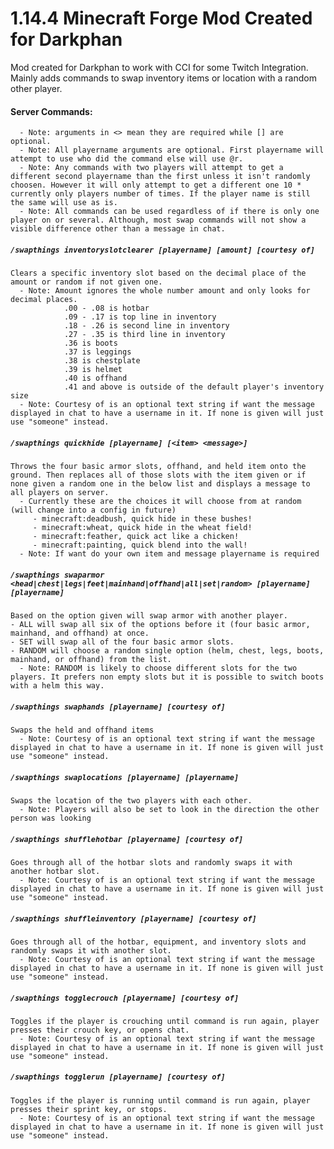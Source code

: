 # 1.14.4 Minecraft Forge Mod Created for Darkphan

Mod created for Darkphan to work with CCI for some Twitch Integration.
 Mainly adds commands to swap inventory items or location with a random other player.

#### Server Commands:
      - Note: arguments in <> mean they are required while [] are optional.
      - Note: All playername arguments are optional. First playername will attempt to use who did the command else will use @r.
      - Note: Any commands with two players will attempt to get a different second playername than the first unless it isn't randomly choosen. However it will only attempt to get a different one 10 * currently only players number of times. If the player name is still the same will use as is.
      - Note: All commands can be used regardless of if there is only one player on or several. Although, most swap commands will not show a visible difference other than a message in chat. 
      
#####  ```/swapthings inventoryslotclearer [playername] [amount] [courtesy of]```
    Clears a specific inventory slot based on the decimal place of the amount or random if not given one.
      - Note: Amount ignores the whole number amount and only looks for decimal places.
                .00 - .08 is hotbar
                .09 - .17 is top line in inventory
                .18 - .26 is second line in inventory
                .27 - .35 is third line in inventory
                .36 is boots
                .37 is leggings
                .38 is chestplate
                .39 is helmet
                .40 is offhand
                .41 and above is outside of the default player's inventory size
      - Note: Courtesy of is an optional text string if want the message displayed in chat to have a username in it. If none is given will just use "someone" instead.
      
#####  ```/swapthings quickhide [playername] [<item> <message>]```
    Throws the four basic armor slots, offhand, and held item onto the ground. Then replaces all of those slots with the item given or if none given a random one in the below list and displays a message to all players on server.
      - Currently these are the choices it will choose from at random (will change into a config in future)
         - minecraft:deadbush, quick hide in these bushes!
         - minecraft:wheat, quick hide in the wheat field!
         - minecraft:feather, quick act like a chicken!
         - minecraft:painting, quick blend into the wall!
      - Note: If want do your own item and message playername is required
      
#####  ```/swapthings swaparmor <head|chest|legs|feet|mainhand|offhand|all|set|random> [playername] [playername]```
    Based on the option given will swap armor with another player. 
    - ALL will swap all six of the options before it (four basic armor, mainhand, and offhand) at once. 
    - SET will swap all of the four basic armor slots. 
    - RANDOM will choose a random single option (helm, chest, legs, boots, mainhand, or offhand) from the list.
      - Note: RANDOM is likely to choose different slots for the two players. It prefers non empty slots but it is possible to switch boots with a helm this way.
      
#####  ```/swapthings swaphands [playername] [courtesy of]```
    Swaps the held and offhand items
      - Note: Courtesy of is an optional text string if want the message displayed in chat to have a username in it. If none is given will just use "someone" instead.

#####  ```/swapthings swaplocations [playername] [playername]```
    Swaps the location of the two players with each other.
      - Note: Players will also be set to look in the direction the other person was looking

#####  ```/swapthings shufflehotbar [playername] [courtesy of]```
    Goes through all of the hotbar slots and randomly swaps it with another hotbar slot.
      - Note: Courtesy of is an optional text string if want the message displayed in chat to have a username in it. If none is given will just use "someone" instead.

#####  ```/swapthings shuffleinventory [playername] [courtesy of]```
    Goes through all of the hotbar, equipment, and inventory slots and randomly swaps it with another slot.
      - Note: Courtesy of is an optional text string if want the message displayed in chat to have a username in it. If none is given will just use "someone" instead.

#####  ```/swapthings togglecrouch [playername] [courtesy of]```
    Toggles if the player is crouching until command is run again, player presses their crouch key, or opens chat.
      - Note: Courtesy of is an optional text string if want the message displayed in chat to have a username in it. If none is given will just use "someone" instead.
      
#####  ```/swapthings togglerun [playername] [courtesy of]```
    Toggles if the player is running until command is run again, player presses their sprint key, or stops.
      - Note: Courtesy of is an optional text string if want the message displayed in chat to have a username in it. If none is given will just use "someone" instead.
